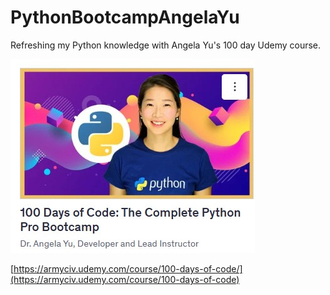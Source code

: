 # PythonBootcampAngelaYu
Refreshing my Python knowledge with Angela Yu's 100 day Udemy course.

![Course logo](yu.jpg?raw=true "Dr. Angela")

[https://armyciv.udemy.com/course/100-days-of-code/](https://armyciv.udemy.com/course/100-days-of-code)

